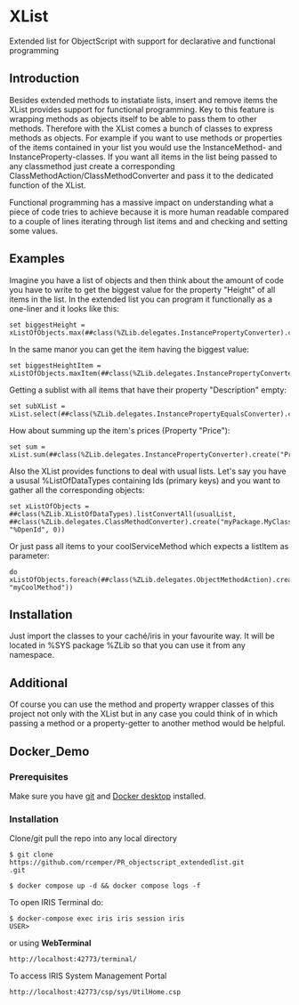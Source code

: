 # XList
Extended list for ObjectScript with support for declarative and functional programming

## Introduction
Besides extended methods to instatiate lists, insert and remove items the XList provides support for functional programming.
Key to this feature is wrapping methods as objects itself to be able to pass them to other methods. Therefore with the XList comes a bunch of classes to express methods as objects.
For example if you want to use methods or properties of the items contained in your list you would use the InstanceMethod- and InstanceProperty-classes. If you want all items in the list being passed to any classmethod just create a corresponding ClassMethodAction/ClassMethodConverter and pass it to the dedicated function of the XList.

Functional programming has a massive impact on understanding what a piece of code tries to achieve because it is more human readable compared to a couple of lines iterating through list items and and checking and setting some values.

## Examples
Imagine you have a list of objects and then think about the amount of code you have to write to get the biggest value for the property "Height" of all items in the list.
In the extended list you can program it functionally as a one-liner and it looks like this:
```
set biggestHeight = xListOfObjects.max(##class(%ZLib.delegates.InstancePropertyConverter).create("Height"))
```
In the same manor you can get the item having the biggest value:
```
set biggestHeightItem = xListOfObjects.maxItem(##class(%ZLib.delegates.InstancePropertyConverter).create("Height"))
```

Getting a sublist with all items that have their property "Description" empty:
```
set subXList = xList.select(##class(%ZLib.delegates.InstancePropertyEqualsConverter).create("Description",""))
```

How about summing up the item's prices (Property "Price"):
```
set sum = xList.sum(##class(%ZLib.delegates.InstancePropertyConverter).create("Price"))
```

Also the XList provides functions to deal with usual lists.
Let's say you have a ususal %ListOfDataTypes containing Ids (primary keys) and you want to gather all the corresponding objects:
```
set xListOfObjects = ##class(%ZLib.XListOfDataTypes).listConvertAll(usualList, ##class(%ZLib.delegates.ClassMethodConverter).create("myPackage.MyClassName", "%OpenId", 0))
```

Or just pass all items to your coolServiceMethod which expects a listItem as parameter:
```
do xListOfObjects.foreach(##class(%ZLib.delegates.ObjectMethodAction).create(myCoolServiceInstance, "myCoolMethod"))
```

## Installation
Just import the classes to your caché/iris in your favourite way. It will be located in %SYS package %ZLib so that you can use it from any namespace.

## Additional
Of course you can use the method and property wrapper classes of this project not only with the XList but in any case you could think of in which passing a method or a property-getter to another method would be helpful.

## Docker_Demo
 
### Prerequisites
Make sure you have [git](https://git-scm.com/book/en/v2/Getting-Started-Installing-Git) and [Docker desktop](https://www.docker.com/products/docker-desktop) installed.
### Installation
Clone/git pull the repo into any local directory
```
$ git clone https://github.com/rcemper/PR_objectscript_extendedlist.git
.git
```
```
$ docker compose up -d && docker compose logs -f
```
To open IRIS Terminal do:
```
$ docker-compose exec iris iris session iris
USER>
```
or using **WebTerminal**
```
http://localhost:42773/terminal/
```
To access IRIS System Management Portal
```
http://localhost:42773/csp/sys/UtilHome.csp
``` 